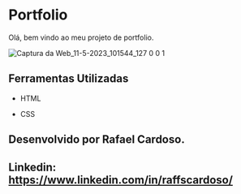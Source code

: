 
# Portfolio 

Olá, bem vindo ao meu projeto de portfolio.


![Captura da Web_11-5-2023_101544_127 0 0 1](https://github.com/raffscardoso/portfolio-pt-br/assets/125293991/62a2dc65-786c-4c6a-adc0-14d1cccbc976)

## Ferramentas Utilizadas

* HTML

* CSS

## Desenvolvido por Rafael Cardoso.

## Linkedin: https://www.linkedin.com/in/raffscardoso/





